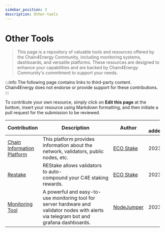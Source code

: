 ```yaml
---
sidebar_position: 3
description: Other-tools
---
```


# Other Tools


> This page is a repository of valuable tools and resources offered by the Chain4Energy Community, including monitoring systems, dashboards, and versatile platforms. These resources are designed to enhance your capabilities and are backed by Chain4Energy Community's commitment to support your needs.

:::info
The following page contains links to third-party content. Chain4Energy does not endorse or provide support for these contributions.
:::

To contribute your own resource, simply click on **Edit this page** at the bottom, insert your resource using Markdown formatting, and then initiate a pull request for the submission to be reviewed.

| Contribution | Description | Author | Date added/updated |
| --- | --- | --- | --- |
| [Chain Information Platform](https://cosmos.directory/chain4energy/chain) | This platform provides information about the network, validators, public nodes, etc. | [ECO Stake](https://github.com/eco-stake) | 2023-12-10 |
| [Restake](https://restake.app/chain4energy) | REStake allows validators to auto-compound your C4E staking rewards. | [ECO Stake](https://github.com/eco-stake) | 2023-12-10 |
| [Monitoring Tool](https://github.com/nodejumper-org/monitoring-tool) | A powerful and easy-to-use monitoring tool for server hardware and validator nodes with alerts via telegram bot and grafana dashboards. | [NodeJumper](https://github.com/nodejumper-org) | 2023-06-08 |

